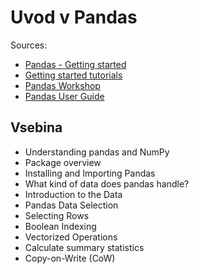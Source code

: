 # Uvod v Pandas

Sources:
- [Pandas - Getting started](https://pandas.pydata.org/docs/getting_started/index.html#getting-started)
- [Getting started tutorials](https://pandas.pydata.org/docs/getting_started/intro_tutorials/index.html)
- [Pandas Workshop](https://github.com/stefmolin/pandas-workshop)
- [Pandas User Guide](https://pandas.pydata.org/docs/user_guide/index.html)

## Vsebina
- Understanding pandas and NumPy
- Package overview
- Installing and Importing Pandas
- What kind of data does pandas handle?
- Introduction to the Data
- Pandas Data Selection
- Selecting Rows
- Boolean Indexing
- Vectorized Operations
- Calculate summary statistics
- Copy-on-Write (CoW)
